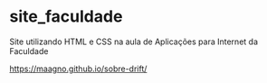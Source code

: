 # site_faculdade
Site utilizando HTML e CSS na aula de Aplicações para Internet da Faculdade

https://maagno.github.io/sobre-drift/
